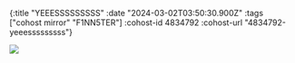 {:title "YEEESSSSSSSSS"
 :date "2024-03-02T03:50:30.900Z"
 :tags ["cohost mirror" "F1NN5TER"]
 :cohost-id 4834792
 :cohost-url "4834792-yeeesssssssss"}

![](/img/cohost-mirror/4834792-yeeesssssssss/IMG_8653.jpeg)